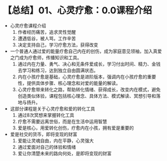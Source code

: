 # 【总结】01、心灵疗愈：0.0课程介绍

-   心灵疗愈课程介绍
    1.  作者经历痛苦，追求灵性觉醒
    2.  遭遇低谷，被人骂，工作辛苦
    3.  决定支持自己，学习疗愈方法，获得改变
-   一个普通人通过爱的能量疗愈自己内在的创伤，成为家庭意见领袖，加入真爱之门成为疗愈师，传播知识和工具。
    1.  通过内在力量、勇气、决心和无条件爱成长，学习付出时间、精力、金钱去学习和练习，达到独立自由圆满状态。
    2.  内在小孩疗愈是基础，心灵疗愈是进阶版本，强调内在小孩疗愈的重要性，提供具体步骤、核心理念和对爱的能量的解读。
    3.  心灵疗愈带来转化之路，帮助转化情绪、获得成长，改变内在模式，避免创造类似体验，课程包括核心理念、具体方法、模式解读、冥想引导和落地与扬升。
-   这部分课程是关于心灵疗愈和爱的转化工具
    1.  通过8次冥想来掌握转化工具
    2.  疗愈不需要远离世俗，而是在生活中运用智慧
    3.  爱是核心，用爱转化创伤，疗愈内在小孩，拥有爱是重要的
-   爱是社交的货币，即将变现的财富
    1.  爱能让灵魂自由，内在平静，心灵强大
    2.  通过爱面对自己的体验和情绪
    3.  爱让你清楚未来的路向何处，是即将变现的财富